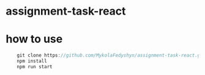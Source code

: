 # assignment-task-react

# how to use

```js
    git clone https://github.com/MykolaFedyshyn/assignment-task-react.git
    npm install
    npm run start
```
